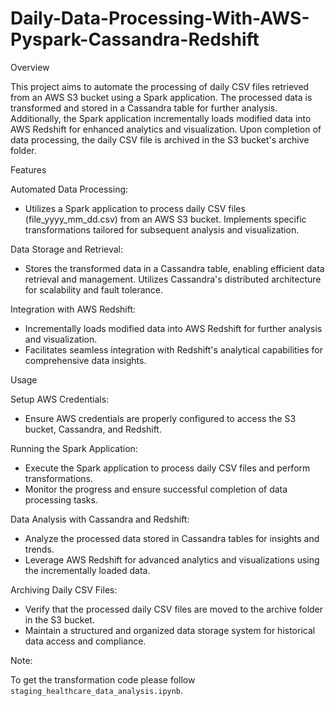 # Daily-Data-Processing-With-AWS-Pyspark-Cassandra-Redshift
Overview

This project aims to automate the processing of daily CSV files retrieved from an AWS S3 bucket using a Spark application. The processed data is transformed and stored in a Cassandra table for further analysis. Additionally, the Spark application incrementally loads modified data into AWS Redshift for enhanced analytics and visualization. Upon completion of data processing, the daily CSV file is archived in the S3 bucket's archive folder.

Features

Automated Data Processing:

* Utilizes a Spark application to process daily CSV files (file_yyyy_mm_dd.csv) from an AWS S3 bucket.
Implements specific transformations tailored for subsequent analysis and visualization.

Data Storage and Retrieval:

* Stores the transformed data in a Cassandra table, enabling efficient data retrieval and management.
Utilizes Cassandra's distributed architecture for scalability and fault tolerance.

Integration with AWS Redshift:

* Incrementally loads modified data into AWS Redshift for further analysis and visualization.
* Facilitates seamless integration with Redshift's analytical capabilities for comprehensive data insights.

Usage

Setup AWS Credentials:

* Ensure AWS credentials are properly configured to access the S3 bucket, Cassandra, and Redshift.

Running the Spark Application:

* Execute the Spark application to process daily CSV files and perform transformations.
* Monitor the progress and ensure successful completion of data processing tasks.

Data Analysis with Cassandra and Redshift:

* Analyze the processed data stored in Cassandra tables for insights and trends.
* Leverage AWS Redshift for advanced analytics and visualizations using the incrementally loaded data.

Archiving Daily CSV Files:

* Verify that the processed daily CSV files are moved to the archive folder in the S3 bucket.
* Maintain a structured and organized data storage system for historical data access and compliance.

Note:

To get the transformation code please follow `staging_healthcare_data_analysis.ipynb`.